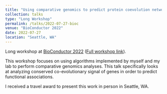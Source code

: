 ```yaml
---
title: "Using comparative genomics to predict protein coevolution networks with the DECIPHER and SynExtend packages"
collection: talks
type: "Long Workshop"
permalink: /talks/2022-07-27-bioc
venue: "BioConductor 2022"
date: 2022-07-27
location: "Seattle, WA"
---
```


Long workshop at [BioConductor 2022](https://bioc2022.bioconductor.org) ([Full workshop link](https://www.ahl27.com/CompGenomicsBioc2022/)).

This workshop focuses on using algorithms implemented by myself and my lab to perform comparative genomics analyses. This talk specifically looks at analyzing conserved co-evolutionary signal of genes in order to predict functional associations. 

I received a travel award to present this work in person in Seattle, WA.
